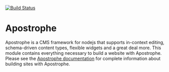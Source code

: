 [![Build Status](https://travis-ci.org/punkave/apostrophe.svg?branch=master)](https://travis-ci.org/punkave/apostrophe)

# Apostrophe

Apostrophe is a CMS framework for nodejs that supports in-context editing, schema-driven content types, flexible widgets and a great deal more. This module contains everything necessary to build a website with Apostrophe. Please see the [Apostrophe documentation](http://apostrophenow.org) for complete information about building sites with Apostrophe.
